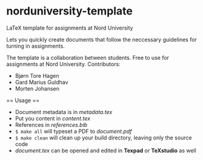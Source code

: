 # norduniversity-template
LaTeX template for assignments at Nord University

Lets you quickly create documents that follow the neccessary guidelines for turning in assignments.

The template is a collaboration between students. Free to use for assignments at Nord University.
Contributors:
* Bjørn Tore Hagen
* Gard Marius Guldhav
* Morten Johansen

== Usage ==

* Document metadata is in _metadata.tex_
* Put you content in _content.tex_
* References in _references.bib_
* `$ make all` will typeset a PDF to _document.pdf_
* `$ make clean` will clean up your build directory, leaving only the source code
* _document.tex_ can be opened and edited in __Texpad__ or __TeXstudio__ as well
